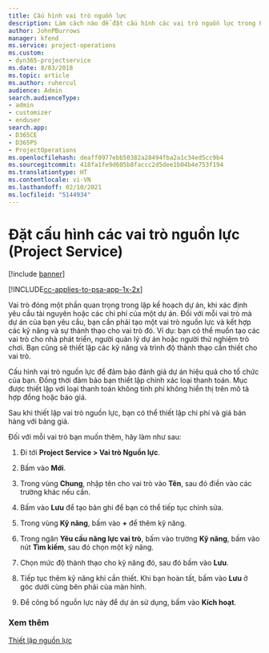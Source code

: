 ```yaml
---
title: Cấu hình vai trò nguồn lực
description: Làm cách nào để đặt cấu hình các vai trò nguồn lực trong Project Service
author: JohnPBurrows
manager: kfend
ms.service: project-operations
ms.custom:
- dyn365-projectservice
ms.date: 8/03/2018
ms.topic: article
ms.author: ruhercul
audience: Admin
search.audienceType:
- admin
- customizer
- enduser
search.app:
- D365CE
- D365PS
- ProjectOperations
ms.openlocfilehash: deaff0977ebb50382a28494fba2a1c34ed5cc9b4
ms.sourcegitcommit: 418fa1fe9d605b8faccc2d5dee1b04b4e753f194
ms.translationtype: HT
ms.contentlocale: vi-VN
ms.lasthandoff: 02/10/2021
ms.locfileid: "5144934"
---
```

# <a name="configure-resource-roles-project-service"></a>Đặt cấu hình các vai trò nguồn lực (Project Service)

[!include [banner](../includes/psa-now-project-operations.md)]

[!INCLUDE[cc-applies-to-psa-app-1x-2x](../includes/cc-applies-to-psa-app-1x-2x.md)]

Vai trò đóng một phần quan trọng trong lập kế hoạch dự án, khi xác định yêu cầu tài nguyên hoặc các chi phí của một dự án. Đối với mỗi vai trò mà dự án của bạn yêu cầu, bạn cần phải tạo một vai trò nguồn lực và kết hợp các kỹ năng và sự thành thạo cho vai trò đó. Ví dụ: bạn có thể muốn tạo các vai trò cho nhà phát triển, người quản lý dự án hoặc người thử nghiệm trò chơi. Bạn cũng sẽ thiết lập các kỹ năng và trình độ thành thạo cần thiết cho vai trò.  
  
 Cấu hình vai trò nguồn lực để đảm bảo đánh giá dự án hiệu quả cho tổ chức của bạn.  Đồng thời đảm bảo bạn thiết lập chính xác loại thanh toán. Mục được thiết lập với loại thanh toán không tính phí không hiển thị trên mô tả hợp đồng hoặc báo giá.  
  
 Sau khi thiết lập vai trò nguồn lực, bạn có thể thiết lập chi phí và giá bán hàng với bảng giá.  
  
 Đối với mỗi vai trò bạn muốn thêm, hãy làm như sau:  
  
1.  Đi tới **Project Service > Vai trò Nguồn lực**.  
  
2.  Bấm vào **Mới**.  
  
3.  Trong vùng **Chung**, nhập tên cho vai trò vào **Tên**, sau đó điền vào các trường khác nếu cần.  
  
4.  Bấm vào **Lưu** để tạo bản ghi để bạn có thể tiếp tục chỉnh sửa.  
  
5.  Trong vùng **Kỹ năng**, bấm vào **+** để thêm kỹ năng.  
  
6.  Trong ngăn **Yêu cầu năng lực vai trò**, bấm vào trường **Kỹ năng**, bấm vào nút **Tìm kiếm**, sau đó chọn một kỹ năng.  
  
7.  Chọn mức độ thành thạo cho kỹ năng đó, sau đó bấm vào **Lưu**.  
  
8.  Tiếp tục thêm kỹ năng khi cần thiết. Khi bạn hoàn tất, bấm vào **Lưu** ở góc dưới cùng bên phải của màn hình.  
  
9. Để công bố nguồn lực này để dự án sử dụng, bấm vào **Kích hoạt**.  
  
### <a name="see-also"></a>Xem thêm  
 [Thiết lập nguồn lực](../psa/set-up-resources.md)
